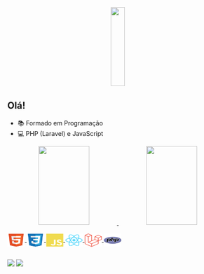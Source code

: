 <div align="center">
  <img src="https://c.tenor.com/flflC6GFzO8AAAAM/sultan-alrefaei-programmer.gif" height="180em" width="25%" >
</div>

## Olá!

- 📚 Formado em Programação
- 💻 PHP (Laravel) e JavaScript

<div align="center">
  <a href="https://github.com/fdc2001">
  <img height="180em" width="48%" src="https://github-readme-stats.vercel.app/api?username=fdc2001&show_icons=true&theme=dracula&include_all_commits=true&count_private=true"/>
  <img height="180em" width="48%" src="https://github-readme-stats.vercel.app/api/top-langs/?username=fdc2001&layout=compact&langs_count=7&theme=dracula"/>
</div>
<div style="display: inline_block"><br>
  <img align="center" alt="HTML" height="30" width="40" src="https://raw.githubusercontent.com/devicons/devicon/master/icons/html5/html5-original.svg">
  <img align="center" alt="CSS" height="30" width="40" src="https://raw.githubusercontent.com/devicons/devicon/master/icons/css3/css3-original.svg">
  <img align="center" alt="Js" height="30" width="40" src="https://raw.githubusercontent.com/devicons/devicon/master/icons/javascript/javascript-plain.svg">
  <img align="center" alt="React" height="30" width="40" src="https://raw.githubusercontent.com/devicons/devicon/master/icons/react/react-original.svg">
  <img align="center" alt="Laravel" height="30" width="40" src="https://raw.githubusercontent.com/devicons/devicon/master/icons/laravel/laravel-original.svg">
  <img align="center" alt="Laravel" height="30" width="40" src="https://raw.githubusercontent.com/devicons/devicon/master/icons/php/php-original.svg">
  </div>
  
  ##
  
 <div> 
  <a href = "mailto:eu@filipeclemente.pt"><img src="https://img.shields.io/badge/-email-%23333?style=for-the-badge&logo=mail&logoColor=white" target="_blank"></a>
  <a href="https://www.linkedin.com/in/filipe-clemente//" target="_blank"><img src="https://img.shields.io/badge/-LinkedIn-%230077B5?style=for-the-badge&logo=linkedin&logoColor=white" target="_blank"></a> 

